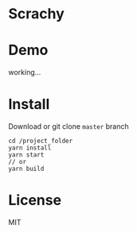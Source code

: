 # Scrachy

# Demo
working...

# Install

Download or git clone `master` branch
```
cd /project_folder
yarn install
yarn start
// or
yarn build
```

# License

MIT
